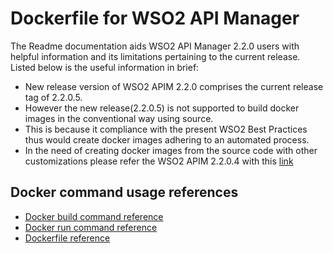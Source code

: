 # Dockerfile for WSO2 API Manager #

The Readme documentation aids WSO2 API Manager 2.2.0 users with helpful information and its limitations pertaining to the current release.
Listed below is the useful information in brief:

- New release version of WSO2 APIM 2.2.0 comprises the current release tag of 2.2.0.5.
- However the new release(2.2.0.5) is not supported to build docker images in the conventional way using source.
- This is because it compliance with the present WSO2 Best Practices thus would create docker images adhering to an automated process. 
- In the need of creating docker images from the source code with other customizations please refer the WSO2 APIM 2.2.0.4 with this [link](https://github.com/wso2/docker-apim/releases/tag/v2.2.0.4)

## Docker command usage references

* [Docker build command reference](https://docs.docker.com/engine/reference/commandline/build/)
* [Docker run command reference](https://docs.docker.com/engine/reference/run/)
* [Dockerfile reference](https://docs.docker.com/engine/reference/builder/)

